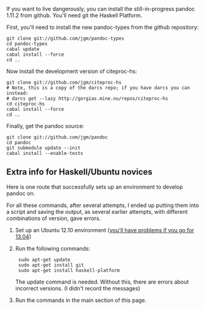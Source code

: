 If you want to live dangerously, you can install the still-in-progress pandoc 1.11.2 from github.  You'll need git the Haskell Platform.

First, you'll need to install the new pandoc-types from the github repository:

    git clone git://github.com/jgm/pandoc-types
    cd pandoc-types
    cabal update
    cabal install --force
    cd ..

Now install the development version of citeproc-hs:

    git clone git://github.com/jgm/citeproc-hs
    # Note, this is a copy of the darcs repo; if you have darcs you can instead:
    # darcs get --lazy http://gorgias.mine.nu/repos/citeproc-hs
    cd citeproc-hs
    cabal install --force
    cd ..

Finally, get the pandoc source:

    git clone git://github.com/jgm/pandoc
    cd pandoc
    git submodule update --init
    cabal install --enable-tests

## Extra info for Haskell/Ubuntu novices

Here is one route that successfully sets up an environment to develop pandoc on.

For all these commands, after several attempts, I ended up putting them into a script and saving the output, as several earlier attempts, with different combinations of version, gave errors.

1. Set up an Ubuntu 12.10 environment ([you'll have problems if you go for 13.04](http://askubuntu.com/questions/286764/how-to-install-haskell-platform-for-ubuntu-13-04))
1. Run the following commands:

        sudo apt-get update
        sudo apt-get install git
        sudo apt-get install haskell-platform

    The update command is needed. Without this, there are errors about incorrect versions. (I didn't record the messages)

1. Run the commands in the main section of this page.